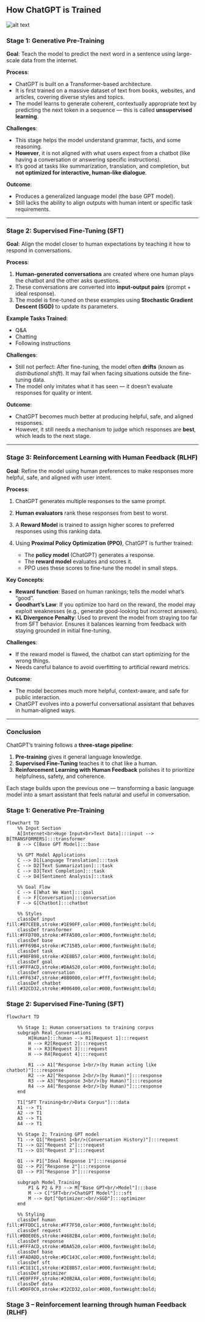 ## **How ChatGPT is Trained**


![alt text](image.png)


### **Stage 1: Generative Pre-Training**

**Goal**: Teach the model to predict the next word in a sentence using large-scale data from the internet.

**Process**:

* ChatGPT is built on a Transformer-based architecture.
* It is first trained on a massive dataset of text from books, websites, and articles, covering diverse styles and topics.
* The model learns to generate coherent, contextually appropriate text by predicting the next token in a sequence — this is called **unsupervised learning**.

**Challenges**:

* This stage helps the model understand grammar, facts, and some reasoning.
* **However**, it is not aligned with what users expect from a chatbot (like having a conversation or answering specific instructions).
* It’s good at tasks like summarization, translation, and completion, but **not optimized for interactive, human-like dialogue**.

**Outcome**:

* Produces a generalized language model (the base GPT model).
* Still lacks the ability to align outputs with human intent or specific task requirements.

---

### **Stage 2: Supervised Fine-Tuning (SFT)**

**Goal**: Align the model closer to human expectations by teaching it how to respond in conversations.

**Process**:

1. **Human-generated conversations** are created where one human plays the chatbot and the other asks questions.
2. These conversations are converted into **input-output pairs** (prompt + ideal response).
3. The model is fine-tuned on these examples using **Stochastic Gradient Descent (SGD)** to update its parameters.

**Example Tasks Trained**:

* Q\&A
* Chatting
* Following instructions

**Challenges**:

* Still not perfect: After fine-tuning, the model often **drifts** (known as *distributional shift*). It may fail when facing situations outside the fine-tuning data.
* The model only imitates what it has seen — it doesn't evaluate responses for quality or intent.

**Outcome**:

* ChatGPT becomes much better at producing helpful, safe, and aligned responses.
* However, it still needs a mechanism to judge which responses are **best**, which leads to the next stage.

---

### **Stage 3: Reinforcement Learning with Human Feedback (RLHF)**

**Goal**: Refine the model using human preferences to make responses more helpful, safe, and aligned with user intent.

**Process**:

1. ChatGPT generates multiple responses to the same prompt.
2. **Human evaluators** rank these responses from best to worst.
3. A **Reward Model** is trained to assign higher scores to preferred responses using this ranking data.
4. Using **Proximal Policy Optimization (PPO)**, ChatGPT is further trained:

   * The **policy model** (ChatGPT) generates a response.
   * The **reward model** evaluates and scores it.
   * PPO uses these scores to fine-tune the model in small steps.

**Key Concepts**:

* **Reward function**: Based on human rankings; tells the model what’s “good”.
* **Goodhart’s Law**: If you optimize too hard on the reward, the model may exploit weaknesses (e.g., generate good-looking but incorrect answers).
* **KL Divergence Penalty**: Used to prevent the model from straying too far from SFT behavior. Ensures it balances learning from feedback with staying grounded in initial fine-tuning.

**Challenges**:

* If the reward model is flawed, the chatbot can start optimizing for the wrong things.
* Needs careful balance to avoid overfitting to artificial reward metrics.

**Outcome**:

* The model becomes much more helpful, context-aware, and safe for public interaction.
* ChatGPT evolves into a powerful conversational assistant that behaves in human-aligned ways.

---

### **Conclusion**

ChatGPT’s training follows a **three-stage pipeline**:

1. **Pre-training** gives it general language knowledge.
2. **Supervised Fine-Tuning** teaches it to chat like a human.
3. **Reinforcement Learning with Human Feedback** polishes it to prioritize helpfulness, safety, and coherence.

Each stage builds upon the previous one — transforming a basic language model into a smart assistant that feels natural and useful in conversation.







### **Stage 1: Generative Pre-Training**


```mermaid
flowchart TD
    %% Input Section
    A[Internet<br>Huge Input<br>Text Data]:::input --> B[TRANSFORMERS]:::transformer
    B --> C[Base GPT Model]:::base

    %% GPT Model Applications
    C --> D1[Language Translation]:::task
    C --> D2[Text Summarization]:::task
    C --> D3[Text Completion]:::task
    C --> D4[Sentiment Analysis]:::task

    %% Goal Flow
    C --> E[What We Want]:::goal
    E --> F[Conversation]:::conversation
    F --> G[Chatbot]:::chatbot

    %% Styles
    classDef input fill:#87CEEB,stroke:#1E90FF,color:#000,fontWeight:bold;
    classDef transformer fill:#FFD700,stroke:#FFA500,color:#000,fontWeight:bold;
    classDef base fill:#FF69B4,stroke:#C71585,color:#000,fontWeight:bold;
    classDef task fill:#98FB98,stroke:#2E8B57,color:#000,fontWeight:bold;
    classDef goal fill:#FFFACD,stroke:#DAA520,color:#000,fontWeight:bold;
    classDef conversation fill:#FF6347,stroke:#8B0000,color:#fff,fontWeight:bold;
    classDef chatbot fill:#32CD32,stroke:#006400,color:#000,fontWeight:bold;
```


### **Stage 2: Supervised Fine-Tuning (SFT)**

```mermaid
flowchart TD

    %% Stage 1: Human conversations to training corpus
    subgraph Real_Conversations
        H[Human]:::human --> R1[Request 1]:::request
        H --> R2[Request 2]:::request
        H --> R3[Request 3]:::request
        H --> R4[Request 4]:::request

        R1 --> A1["Response 1<br/>(by Human acting like chatbot)"]:::response
        R2 --> A2["Response 2<br/>(by Human)"]:::response
        R3 --> A3["Response 3<br/>(by Human)"]:::response
        R4 --> A4["Response 4<br/>(by Human)"]:::response
    end

    T1["SFT Training<br/>Data Corpus"]:::data
    A1 --> T1
    A2 --> T1
    A3 --> T1
    A4 --> T1

    %% Stage 2: Training GPT model
    T1 --> Q1["Request 1<br/>(Conversation History)"]:::request
    T1 --> Q2["Request 2"]:::request
    T1 --> Q3["Request 3"]:::request

    Q1 --> P1["Ideal Response 1"]:::response
    Q2 --> P2["Response 2"]:::response
    Q3 --> P3["Response 3"]:::response

    subgraph Model_Training
        P1 & P2 & P3 --> M["Base GPT<br/>Model"]:::base
        M --> C["SFT<br/>ChatGPT Model"]:::sft
        M --> Opt["Optimizer:<br/>SGD"]:::optimizer
    end

    %% Styling
    classDef human fill:#FFDDC1,stroke:#FF7F50,color:#000,fontWeight:bold;
    classDef request fill:#B0E0E6,stroke:#4682B4,color:#000,fontWeight:bold;
    classDef response fill:#FFFACD,stroke:#DAA520,color:#000,fontWeight:bold;
    classDef base fill:#FADADD,stroke:#DC143C,color:#000,fontWeight:bold;
    classDef sft fill:#C1E1C1,stroke:#2E8B57,color:#000,fontWeight:bold;
    classDef optimizer fill:#E0FFFF,stroke:#20B2AA,color:#000,fontWeight:bold;
    classDef data fill:#D0F0C0,stroke:#32CD32,color:#000,fontWeight:bold;

```

### **Stage 3 – Reinforcement learning through human Feedback (RLHF)**


